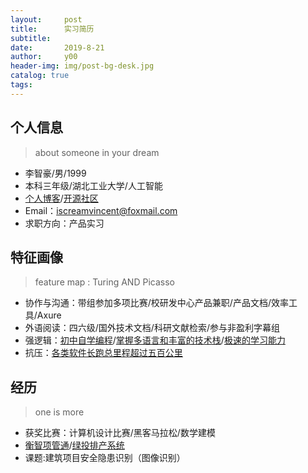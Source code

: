 ```yaml
---
layout:     post
title:      实习简历
subtitle:  
date:       2019-8-21
author:     y00
header-img: img/post-bg-desk.jpg
catalog: true
tags:
---
```



## 个人信息

>about someone in your dream

* 李智豪/男/1999
* 本科三年级/湖北⼯业⼤学/人工智能
* [个⼈博客](https://snowflowersnowflake.github.io/)/[开源社区](https://github.com/snowflowersnowflake)
* Email：iscreamvincent@foxmail.com
* 求职方向：产品实习

## 特征画像

> feature map : Turing AND Picasso

* 协作与沟通：带组参加多项比赛/校研发中心产品兼职/产品文档/效率工具/Axure
* 外语阅读：四六级/国外技术文档/科研文献检索/参与非盈利字幕组
* 强逻辑：[初中自学编程](https://www.icourse163.org/home.htm?userId=869217#/home/mycert?userId=869217&type=2&p=1)/[掌握多语言和丰富的技术栈](https://www.codewars.com/users/snowflower)/[极速的学习能力](https://github.com/snowflowersnowflake/projectForPreWork/blob/master/README.md)
* 抗压：[各类软件长跑总里程超过五百公里](https://github.com/snowflowersnowflake/snowflowersnowflake.github.io/blob/master/img/sport.jpg)

## 经历

>one is more

* 获奖比赛：计算机设计比赛/黑客马拉松/数学建模
* [衡智项管通](http://115.159.83.179:8093/#/dashboard)/[绿投排产系统](http://115.159.83.179:8086/)
* 课题:建筑项目安全隐患识别（图像识别）





 
